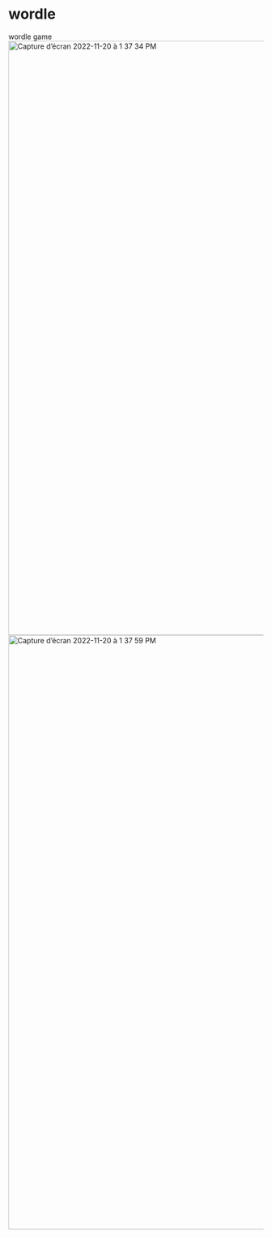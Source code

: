 # wordle
wordle game 
<img width="1172" alt="Capture d’écran 2022-11-20 à 1 37 34 PM" src="https://user-images.githubusercontent.com/76880198/202902276-1ba76bea-cab7-418d-97ba-4ca001f3150c.png">
<img width="1172" alt="Capture d’écran 2022-11-20 à 1 37 59 PM" src="https://user-images.githubusercontent.com/76880198/202902280-acd08269-5ac2-4d8f-8501-dc92eb4338ae.png">
